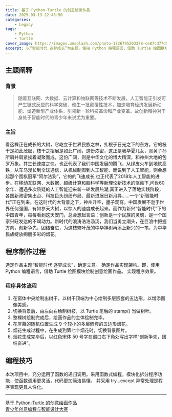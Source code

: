 ```yaml
---
title: 基于 Python-Turtle 的创意绘画作品
date: 2025-03-13 22:45:50
categories:
    - Legacy
tags:
    - Python
    - Turtle
cover_image: https://images.unsplash.com/photo-1726795203378-ce87cd77d5e2
excerpt: 以“智能时代 逐梦成长”为主题，使用 Python 编程语言，借助 Turtle 绘图模块绘制创意绘画作品
---
```


## 主题阐释
### 背景
>随着互联网、大数据、云计算和物联网等技术不断发展，人工智能正引发可产生链式反应的科学突破、催生一批颠覆性技术，加速培育经济发展新动能、塑造新型产业体系，引领新一轮科技革命和产业变革。故创新精神对于身处于智能时代的青少年来说尤为重要。

### 主旨
看这棵正在成长的大树，它屹立于世界民族之林，扎根于日光之下的东方。它的枝干是如此茂密，枝干之招展是如此广阔，这份浓密，这正是我华夏儿女，炎黄子孙所肩并肩紧挨着凝聚而成，这份广阔，则是中华文化的博大精深，和神州大地的包罗万象。其生长速度之快，也正代表了我们中国发展的腾飞，从绿皮火车到地铁高铁，从车马漫长到全球通信，从机械制图到人工智能，而说到了人工智能，则会想起那个围棋冠军“阿尔法狗”，它的的飞速成长,也正代表了2018年人工智能的进步。在移动互联网、大数据、超级计算和脑科学等新理论新技术的驱动下,问世60余年、遭遇多次质疑的人工智能迎来新一轮发展热潮,真正进入了落地实践阶段，各国新政密集出台、科技巨头纷纷布局、最新进展日新月异……一个“新智能时代”正在到来。在这时代的大背景之下，神州升空，墨子观穹，中国发展不逊于世界任何强国，有如参天大树，以惊人的速度成长起来。而作为新兴“智能时代”下的中国青年，每每看到这天安门，总会想起言语：创新是一个民族的灵魂，是一个国家兴旺发达的不竭动力。新时代的浪涛浩浩汤汤，我们当勇立潮头，在巨浪中把握方向，创新争先，团结奋进，为这枝繁叶茂的中华神树再添上新兴的一笔，为中华民族绽放绚丽多彩的烟花。

## 程序制作过程
选定作品主题“智能时代 逐梦成长”，确定立意。
确定作品实现架构。即，使用 Python 编程语言，借助 Turtle 绘图模块绘制创意绘画作品。
实现程序效果。

### 程序具体流程
1. 在窗体中央绘制出树干，以树干顶端为中心绘制多层嵌套的五边形，以增添图像美感。
2. 切换背景后，由左向右绘制树枝，以 Turtle 笔触的 stamp() 当做树叶。
3. 整棵树绘制完成后，绘画作品的主体绘制完毕。
4. 在屏幕的随机位置生成 9 个较小的多层嵌套的五边形烟花。
5. 烟花生成过程中，在生成到第七个烟花时，切换背景图片。
6. 烟花生成完毕后，以红色宋体 50 号字在窗口右下角处写出字样“创新争先，团结奋进”。

## 编程技巧
本次项目中，充分运用了函数的递归调用。采用函数式编程，模块化拆分程序功能，使函数调用更灵活，代码更加简洁易懂。
并采用 try...except 异常处理是程序表现更具人性化。

---
[基于 Python-Turtle 的创意绘画作品](https://www.kdocs.cn/l/sbF7kf4ShbzN)  
[青少年创意编程与智能设计大赛](https://www.kdocs.cn/l/sbxs5XKaRjDx)
